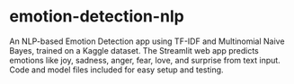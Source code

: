 # emotion-detection-nlp
An NLP-based Emotion Detection app using TF-IDF and Multinomial Naive Bayes, trained on a Kaggle dataset. The Streamlit web app predicts emotions like joy, sadness, anger, fear, love, and surprise from text input. Code and model files included for easy setup and testing.
